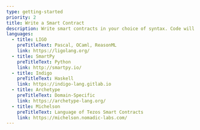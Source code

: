 ```yaml
---
type: getting-started
priority: 2
title: Write a Smart Contract
description: Write smart contracts in your choice of syntax. Code will compile to Michelson, the smart contract language of the Tezos blockchain.
languages:
  - title: LIGO
    preTitleText: Pascal, OCaml, ReasonML
    link: https://ligolang.org/
  - title: SmartPy
    preTitleText: Python
    link: http://smartpy.io/
  - title: Indigo
    preTitleText: Haskell
    link: https://indigo-lang.gitlab.io
  - title: Archetype
    preTitleText: Domain-Specific
    link: https://archetype-lang.org/
  - title: Michelson
    preTitleText: Language of Tezos Smart Contracts
    link: https://michelson.nomadic-labs.com/
---
```

